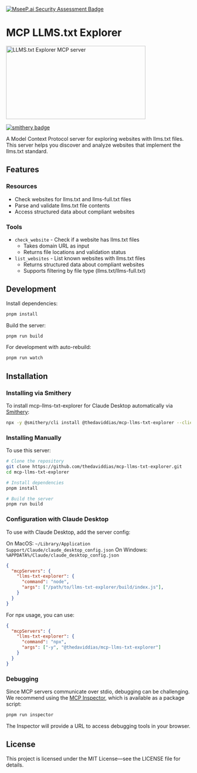 [![MseeP.ai Security Assessment Badge](https://mseep.net/pr/thedaviddias-mcp-llms-txt-explorer-badge.png)](https://mseep.ai/app/thedaviddias-mcp-llms-txt-explorer)

# MCP LLMS.txt Explorer

<a href="https://glama.ai/mcp/servers/lhyj3pva0z">
  <img width="380" height="200" src="https://glama.ai/mcp/servers/lhyj3pva0z/badge" alt="LLMS.txt Explorer MCP server" />
</a>

[![smithery badge](https://smithery.ai/badge/@thedaviddias/mcp-llms-txt-explorer)](https://smithery.ai/server/@thedaviddias/mcp-llms-txt-explorer)

A Model Context Protocol server for exploring websites with llms.txt files. This server helps you discover and analyze websites that implement the llms.txt standard.

## Features

### Resources
- Check websites for llms.txt and llms-full.txt files
- Parse and validate llms.txt file contents
- Access structured data about compliant websites

### Tools
- `check_website` - Check if a website has llms.txt files
  - Takes domain URL as input
  - Returns file locations and validation status
- `list_websites` - List known websites with llms.txt files
  - Returns structured data about compliant websites
  - Supports filtering by file type (llms.txt/llms-full.txt)

## Development

Install dependencies:
```bash
pnpm install
```

Build the server:
```bash
pnpm run build
```

For development with auto-rebuild:
```bash
pnpm run watch
```

## Installation

### Installing via Smithery

To install mcp-llms-txt-explorer for Claude Desktop automatically via [Smithery](https://smithery.ai/server/@thedaviddias/mcp-llms-txt-explorer):

```bash
npx -y @smithery/cli install @thedaviddias/mcp-llms-txt-explorer --client claude
```

### Installing Manually
To use this server:

```bash
# Clone the repository
git clone https://github.com/thedaviddias/mcp-llms-txt-explorer.git
cd mcp-llms-txt-explorer

# Install dependencies
pnpm install

# Build the server
pnpm run build
```

### Configuration with Claude Desktop

To use with Claude Desktop, add the server config:

On MacOS: `~/Library/Application Support/Claude/claude_desktop_config.json`
On Windows: `%APPDATA%/Claude/claude_desktop_config.json`

```json
{
  "mcpServers": {
    "llms-txt-explorer": {
      "command": "node",
      "args": ["/path/to/llms-txt-explorer/build/index.js"],
    }
  }
}
```

For npx usage, you can use:
```json
{
  "mcpServers": {
    "llms-txt-explorer": {
      "command": "npx",
      "args": ["-y", "@thedaviddias/mcp-llms-txt-explorer"]
    }
  }
}
```

### Debugging

Since MCP servers communicate over stdio, debugging can be challenging. We recommend using the [MCP Inspector](https://github.com/modelcontextprotocol/inspector), which is available as a package script:

```bash
pnpm run inspector
```

The Inspector will provide a URL to access debugging tools in your browser.

## License

This project is licensed under the MIT License—see the LICENSE file for details.